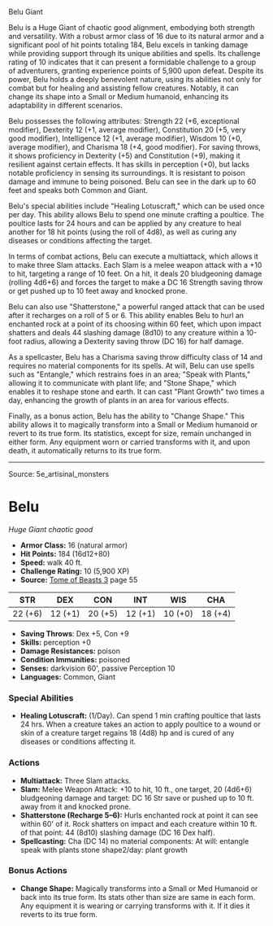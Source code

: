 <MonsterName/>Belu</MonsterName>
<CreatureType/>Giant</CreatureType>

<summary>Belu is a Huge Giant of chaotic good alignment, embodying both strength and versatility. With a robust armor class of 16 due to its natural armor and a significant pool of hit points totaling 184, Belu excels in tanking damage while providing support through its unique abilities and spells. Its challenge rating of 10 indicates that it can present a formidable challenge to a group of adventurers, granting experience points of 5,900 upon defeat. Despite its power, Belu holds a deeply benevolent nature, using its abilities not only for combat but for healing and assisting fellow creatures. Notably, it can change its shape into a Small or Medium humanoid, enhancing its adaptability in different scenarios.</summary>

<detail>

Belu possesses the following attributes: Strength 22 (+6, exceptional modifier), Dexterity 12 (+1, average modifier), Constitution 20 (+5, very good modifier), Intelligence 12 (+1, average modifier), Wisdom 10 (+0, average modifier), and Charisma 18 (+4, good modifier). For saving throws, it shows proficiency in Dexterity (+5) and Constitution (+9), making it resilient against certain effects. It has skills in perception (+0), but lacks notable proficiency in sensing its surroundings. It is resistant to poison damage and immune to being poisoned. Belu can see in the dark up to 60 feet and speaks both Common and Giant.

Belu's special abilities include "Healing Lotuscraft," which can be used once per day. This ability allows Belu to spend one minute crafting a poultice. The poultice lasts for 24 hours and can be applied by any creature to heal another for 18 hit points (using the roll of 4d8), as well as curing any diseases or conditions affecting the target.

In terms of combat actions, Belu can execute a multiattack, which allows it to make three Slam attacks. Each Slam is a melee weapon attack with a +10 to hit, targeting a range of 10 feet. On a hit, it deals 20 bludgeoning damage (rolling 4d6+6) and forces the target to make a DC 16 Strength saving throw or get pushed up to 10 feet away and knocked prone.

Belu can also use "Shatterstone," a powerful ranged attack that can be used after it recharges on a roll of 5 or 6. This ability enables Belu to hurl an enchanted rock at a point of its choosing within 60 feet, which upon impact shatters and deals 44 slashing damage (8d10) to any creature within a 10-foot radius, allowing a Dexterity saving throw (DC 16) for half damage.

As a spellcaster, Belu has a Charisma saving throw difficulty class of 14 and requires no material components for its spells. At will, Belu can use spells such as "Entangle," which restrains foes in an area; "Speak with Plants," allowing it to communicate with plant life; and "Stone Shape," which enables it to reshape stone and earth. It can cast "Plant Growth" two times a day, enhancing the growth of plants in an area for various effects.

Finally, as a bonus action, Belu has the ability to "Change Shape." This ability allows it to magically transform into a Small or Medium humanoid or revert to its true form. Its statistics, except for size, remain unchanged in either form. Any equipment worn or carried transforms with it, and upon death, it automatically returns to its true form.</detail>



---

Source: 5e_artisinal_monsters

# Belu

*Huge* *Giant* *chaotic good*

- **Armor Class:** 16 (natural armor)
- **Hit Points:** 184 (16d12+80)
- **Speed:** walk 40 ft.
- **Challenge Rating:** 10 (5,900 XP)
- **Source:** [Tome of Beasts 3](https://koboldpress.com/kpstore/product/tome-of-beasts-3-for-5th-edition/) page 55

| STR | DEX | CON | INT | WIS | CHA |
| --- | --- | --- | --- | --- | --- |
| 22 (+6) | 12 (+1) | 20 (+5) | 12 (+1) | 10 (+0) | 18 (+4) |

- **Saving Throws**: Dex +5, Con +9
- **Skills:** perception +0
- **Damage Resistances:** poison
- **Condition Immunities:** poisoned
- **Senses:** darkvision 60', passive Perception 10
- **Languages:** Common, Giant

### Special Abilities

- **Healing Lotuscraft:** (1/Day). Can spend 1 min crafting poultice that lasts 24 hrs. When a creature takes an action to apply poultice to a wound or skin of a creature target regains 18 (4d8) hp and is cured of any diseases or conditions affecting it.

### Actions

- **Multiattack:** Three Slam attacks.
- **Slam:** Melee Weapon Attack: +10 to hit, 10 ft., one target, 20 (4d6+6) bludgeoning damage and target: DC 16 Str save or pushed up to 10 ft. away from it and knocked prone.
- **Shatterstone (Recharge 5–6):** Hurls enchanted rock at point it can see within 60' of it. Rock shatters on impact and each creature within 10 ft. of that point: 44 (8d10) slashing damage (DC 16 Dex half).
- **Spellcasting:** Cha (DC 14) no material components: At will: entangle speak with plants stone shape2/day: plant growth

### Bonus Actions

- **Change Shape:** Magically transforms into a Small or Med Humanoid or back into its true form. Its stats other than size are same in each form. Any equipment it is wearing or carrying transforms with it. If it dies it reverts to its true form.




